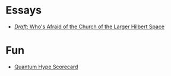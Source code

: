 # Essays

* [*Draft*: Who's Afraid of the Church of the Larger Hilbert Space](hilbert.md)

# Fun

* [Quantum Hype Scorecard](hyperqard.md)